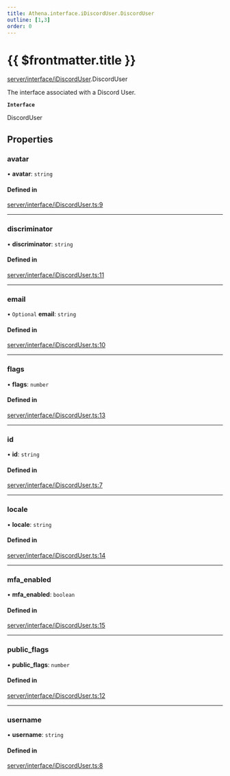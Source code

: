 ```yaml
---
title: Athena.interface.iDiscordUser.DiscordUser
outline: [1,3]
order: 0
---
```


# {{ $frontmatter.title }}


[server/interface/iDiscordUser](../modules/server_interface_iDiscordUser.md).DiscordUser

The interface associated with a Discord User.

**`Interface`**

DiscordUser

## Properties

### avatar

• **avatar**: `string`

#### Defined in

[server/interface/iDiscordUser.ts:9](https://github.com/Stuyk/altv-athena/blob/a3c2264/src/core/server/interface/iDiscordUser.ts#L9)

___

### discriminator

• **discriminator**: `string`

#### Defined in

[server/interface/iDiscordUser.ts:11](https://github.com/Stuyk/altv-athena/blob/a3c2264/src/core/server/interface/iDiscordUser.ts#L11)

___

### email

• `Optional` **email**: `string`

#### Defined in

[server/interface/iDiscordUser.ts:10](https://github.com/Stuyk/altv-athena/blob/a3c2264/src/core/server/interface/iDiscordUser.ts#L10)

___

### flags

• **flags**: `number`

#### Defined in

[server/interface/iDiscordUser.ts:13](https://github.com/Stuyk/altv-athena/blob/a3c2264/src/core/server/interface/iDiscordUser.ts#L13)

___

### id

• **id**: `string`

#### Defined in

[server/interface/iDiscordUser.ts:7](https://github.com/Stuyk/altv-athena/blob/a3c2264/src/core/server/interface/iDiscordUser.ts#L7)

___

### locale

• **locale**: `string`

#### Defined in

[server/interface/iDiscordUser.ts:14](https://github.com/Stuyk/altv-athena/blob/a3c2264/src/core/server/interface/iDiscordUser.ts#L14)

___

### mfa\_enabled

• **mfa\_enabled**: `boolean`

#### Defined in

[server/interface/iDiscordUser.ts:15](https://github.com/Stuyk/altv-athena/blob/a3c2264/src/core/server/interface/iDiscordUser.ts#L15)

___

### public\_flags

• **public\_flags**: `number`

#### Defined in

[server/interface/iDiscordUser.ts:12](https://github.com/Stuyk/altv-athena/blob/a3c2264/src/core/server/interface/iDiscordUser.ts#L12)

___

### username

• **username**: `string`

#### Defined in

[server/interface/iDiscordUser.ts:8](https://github.com/Stuyk/altv-athena/blob/a3c2264/src/core/server/interface/iDiscordUser.ts#L8)
